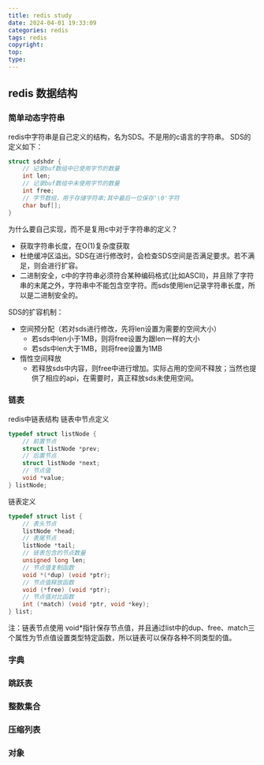 ```yaml
---
title: redis study
date: 2024-04-01 19:33:09
categories: redis
tags: redis
copyright:
top:
type:
---
```


## redis 数据结构
### 简单动态字符串
redis中字符串是自己定义的结构，名为SDS。不是用的c语言的字符串。
SDS的定义如下：
```c
struct sdshdr {
    // 记录buf数组中已使用字节的数量
    int len;
    // 记录buf数组中未使用字节的数量
    int free;
    // 字节数组，用于存储字符串;其中最后一位保存'\0'字符
    char buf[];
}
```
为什么要自己实现，而不是复用c中对于字符串的定义？
- 获取字符串长度，在O(1)复杂度获取
- 杜绝缓冲区溢出。SDS在进行修改时，会检查SDS空间是否满足要求。若不满足，则会进行扩容。
- 二进制安全，c中的字符串必须符合某种编码格式(比如ASCII)，并且除了字符串的末尾之外，字符串中不能包含空字符。而sds使用len记录字符串长度，所以是二进制安全的。

SDS的扩容机制：
- 空间预分配（若对sds进行修改，先将len设置为需要的空间大小）
  - 若sds中len小于1MB，则将free设置为跟len一样的大小
  - 若sds中len大于1MB，则将free设置为1MB
- 惰性空间释放
  - 若释放sds中内容，则free中进行增加。实际占用的空间不释放；当然也提供了相应的api，在需要时，真正释放sds未使用空间。
  

### 链表
redis中链表结构
链表中节点定义
```c
typedef struct listNode {
    // 前置节点
    struct listNode *prev;
    // 后置节点
    struct listNode *next;
    // 节点值
    void *value;
} listNode;
```
链表定义
```c
typedef struct list {
    // 表头节点
    listNode *head;
    // 表尾节点
    listNode *tail;
    // 链表包含的节点数量
    unsigned long len;
    // 节点值复制函数
    void *(*dup) (void *ptr);
    // 节点值释放函数
    void (*free) (void *ptr);
    // 节点值对比函数
    int (*match) (void *ptr, void *key);
} list;
```
注：链表节点使用 void*指针保存节点值，并且通过list中的dup、free、match三个属性为节点值设置类型特定函数，所以链表可以保存各种不同类型的值。

### 字典
### 跳跃表
### 整数集合
### 压缩列表
### 对象
